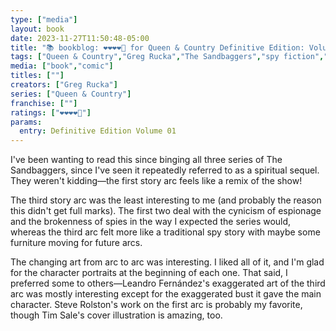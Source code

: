 ```yaml
---
type: ["media"]
layout: book
date: 2023-11-27T11:50:48-05:00
title: "📚 bookblog: ❤️❤️❤️❤️🖤 for Queen & Country Definitive Edition: Volume 01, by Greg Rucka"
tags: ["Queen & Country","Greg Rucka","The Sandbaggers","spy fiction","comics","Leandro Fernández","Tim Sale"]
media: ["book","comic"]
titles: [""]
creators: ["Greg Rucka"]
series: ["Queen & Country"]
franchise: [""]
ratings: ["❤️❤️❤️❤️🖤"]
params:
  entry: Definitive Edition Volume 01
---
```


I've been wanting to read this since binging all three series of The Sandbaggers, since I've seen it repeatedly referred to as a spiritual sequel. They weren't kidding—the first story arc feels like a remix of the show! 

The third story arc was the least interesting to me (and probably the reason this didn't get full marks). The first two deal with the cynicism of espionage and the brokenness of spies in the way I expected the series would, whereas the third arc felt more like a traditional spy story with maybe some furniture moving for future arcs.

The changing art from arc to arc was interesting. I liked all of it, and I'm glad for the character portraits at the beginning of each one. That said, I preferred some to others—Leandro Fernández's exaggerated art of the third arc was mostly interesting except for the exaggerated bust it gave the main character. Steve Rolston's work on the first arc is probably my favorite, though Tim Sale's cover illustration is amazing, too.
